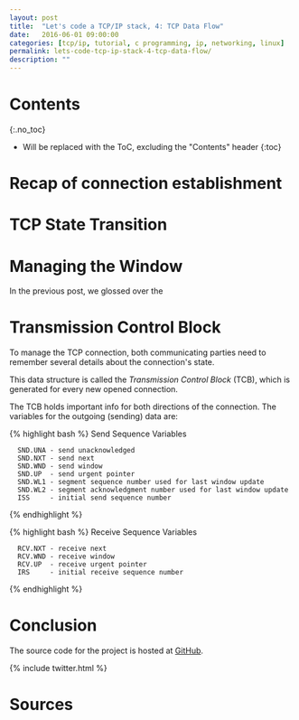 ```yaml
---
layout: post
title:  "Let's code a TCP/IP stack, 4: TCP Data Flow"
date:   2016-06-01 09:00:00
categories: [tcp/ip, tutorial, c programming, ip, networking, linux]
permalink: lets-code-tcp-ip-stack-4-tcp-data-flow/
description: ""
---
```


# Contents
{:.no_toc}

* Will be replaced with the ToC, excluding the "Contents" header
{:toc}

# Recap of connection establishment

# TCP State Transition

# Managing the Window

In the previous post, we glossed over the 

# Transmission Control Block

To manage the TCP connection, both communicating parties need to remember several details about the connection's state.

This data structure is called the _Transmission Control Block_ (TCB), which is generated for every new opened connection.

The TCB holds important info for both directions of the connection. The variables for the outgoing (sending) data are:

{% highlight bash %}
    Send Sequence Variables
	
      SND.UNA - send unacknowledged
      SND.NXT - send next
      SND.WND - send window
      SND.UP  - send urgent pointer
      SND.WL1 - segment sequence number used for last window update
      SND.WL2 - segment acknowledgment number used for last window update
	  ISS     - initial send sequence number
{% endhighlight %}

{% highlight bash %}
	Receive Sequence Variables
											  
	  RCV.NXT - receive next
	  RCV.WND - receive window
	  RCV.UP  - receive urgent pointer
	  IRS     - initial receive sequence number
{% endhighlight %}



# Conclusion

The source code for the project is hosted at [GitHub](https://github.com/saminiir/level-ip).

{% include twitter.html %}

# Sources
[^tcp-roadmap]:<https://tools.ietf.org/html/rfc7414>
[^tcp-spec]:<https://www.ietf.org/rfc/rfc793.txt> 
[^stevens-tcpip]:<https://en.wikipedia.org/wiki/TCP/IP_Illustrated#Volume_1:_The_Protocols>
[^tcpdump-man]:<http://www.tcpdump.org/tcpdump_man.html>
[^tcp-seq-num-attack]:<http://www.ietf.org/rfc/rfc1948.txt>
[^osi-model]:<https://en.wikipedia.org/wiki/OSI_model>
[^first-tcp-spec]:<https://tools.ietf.org/html/rfc675>
